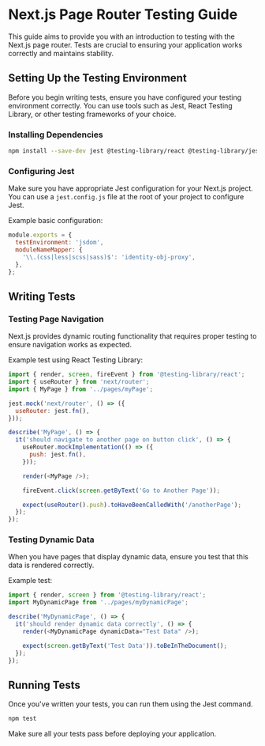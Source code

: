 # Next.js Page Router Testing Guide

This guide aims to provide you with an introduction to testing with the Next.js page router. Tests are crucial to ensuring your application works correctly and maintains stability.

## Setting Up the Testing Environment

Before you begin writing tests, ensure you have configured your testing environment correctly. You can use tools such as Jest, React Testing Library, or other testing frameworks of your choice.

### Installing Dependencies

```bash
npm install --save-dev jest @testing-library/react @testing-library/jest-dom
```

### Configuring Jest

Make sure you have appropriate Jest configuration for your Next.js project. You can use a `jest.config.js` file at the root of your project to configure Jest.

Example basic configuration:

```javascript
module.exports = {
  testEnvironment: 'jsdom',
  moduleNameMapper: {
    '\\.(css|less|scss|sass)$': 'identity-obj-proxy',
  },
};
```

## Writing Tests

### Testing Page Navigation

Next.js provides dynamic routing functionality that requires proper testing to ensure navigation works as expected.

Example test using React Testing Library:

```javascript
import { render, screen, fireEvent } from '@testing-library/react';
import { useRouter } from 'next/router';
import { MyPage } from '../pages/myPage';

jest.mock('next/router', () => ({
  useRouter: jest.fn(),
}));

describe('MyPage', () => {
  it('should navigate to another page on button click', () => {
    useRouter.mockImplementation(() => ({
      push: jest.fn(),
    }));

    render(<MyPage />);

    fireEvent.click(screen.getByText('Go to Another Page'));

    expect(useRouter().push).toHaveBeenCalledWith('/anotherPage');
  });
});
```

### Testing Dynamic Data

When you have pages that display dynamic data, ensure you test that this data is rendered correctly.

Example test:

```javascript
import { render, screen } from '@testing-library/react';
import MyDynamicPage from '../pages/myDynamicPage';

describe('MyDynamicPage', () => {
  it('should render dynamic data correctly', () => {
    render(<MyDynamicPage dynamicData="Test Data" />);

    expect(screen.getByText('Test Data')).toBeInTheDocument();
  });
});
```

## Running Tests

Once you've written your tests, you can run them using the Jest command.

```bash
npm test
```

Make sure all your tests pass before deploying your application.


